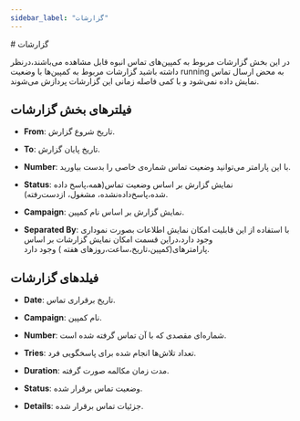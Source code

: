 ```yaml
---
sidebar_label: "گزارشات"
---
```


<head>
  <title>گزارشات | مستندات سیموتل</title>
</head>
# گزارشات

در این بخش گزارشات مربوط به کمپین‌های تماس انبوه قابل مشاهده می‌باشند،درنظر داشته باشید گزارشات مربوط به کمپین‌ها با وضعیت running به محض ارسال تماس نمایش داده نمی‌شود و با کمی فاصله زمانی این گزارشات پردازش می‌شوند.

## فیلترهای بخش گزارشات

- **From**: تاریخ شروع گزارش.

- **To**: تاریخ پایان گزارش.

- **Number**: با این پارامتر می‌توانید وضعیت تماس شماره‌ی خاصی را بدست بیاورید.

- **Status**: نمایش گزارش بر اساس وضعیت تماس(همه،پاسخ‌ داده ‌شده،پاسخ‌داده‌نشده، مشغول، از‌دست‌رفته).

- **Campaign**: نمایش گزارش بر اساس نام کمپین.

- **Separated By**: با استفاده از این قابلیت امکان نمایش اطلاعات بصورت نموداری وجود دارد،دراین قسمت امکان نمایش گزارشات بر اساس پارامترهای(کمپین،تاریخ،ساعت،روزهای هفته ) وجود دارد.

## فیلدهای گزارشات

- **Date**: تاریخ برقراری تماس.

- **Campaign**: نام کمپین.

- **Number**: شماره‌ای مقصدی که با آن تماس گرفته شده است.

- **Tries**: تعداد تلاش‌ها انجام شده برای پاسخگویی فرد.

- **Duration**: مدت زمان مکالمه صورت گرفته.

- **Status**: وضعیت تماس برقرار شده.

- **Details**: جزئیات تماس برقرار شده.


